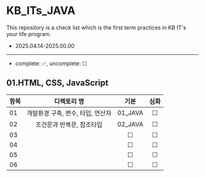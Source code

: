 # KB_ITs_JAVA
This repository is a check list which is the first term practices in KB IT's your life program.
- 2025.04.14-2025.00.00

---
- complete: ✅, uncomplete: ☐

## 01.HTML, CSS, JavaScript
| 항목 | 디렉토리 명 | 기본 | 심화 |
|------|:----:|:----:|:----:|
| 01 |개발환경 구축, 변수, 타입, 연산자 | 01_JAVA | ☐ | ☐ |
| 02 |조건문과 반복문, 참조타입 | 02_JAVA | ☐ | ☐ |
| 03  |   | ☐ | ☐ |
| 04  |  | ☐ | ☐ |
| 05   |   | ☐ | ☐ |
| 06   |   | ☐ | ☐ |
